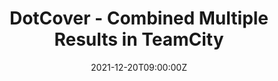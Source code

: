 ---
categories: ["Testing", "dotnet-core"]
date: 2021-12-20T09:00:00Z
published: false
title: "DotCover - Combined Multiple Results in TeamCity"
url: '/dotcover-combine-multiple-results-teamcity/'
series: ['aspnet-core-code-coverage']

---